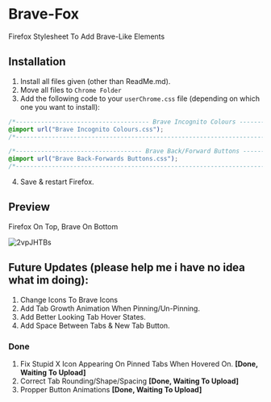 # Brave-Fox
Firefox Stylesheet To Add Brave-Like Elements

## Installation
1. Install all files given (other than ReadMe.md).
2. Move all files to `Chrome Folder`
3. Add the following code to your `userChrome.css` file (depending on which one you want to install):
  ```css
/*------------------------------------- Brave Incognito Colours --------------------------------------*/
@import url("Brave Incognito Colours.css");
/*----------------------------------------------------------------------------------------------------*/

/*----------------------------------- Brave Back/Forward Buttons -------------------------------------*/
@import url("Brave Back-Forwards Buttons.css");
/*----------------------------------------------------------------------------------------------------*/
```
4. Save & restart Firefox.


## Preview
Firefox On Top, Brave On Bottom

![2vpJHTBs](https://user-images.githubusercontent.com/60551230/133959529-463d9173-f49a-4d5c-98bf-a0ef2029eeec.png)


## Future Updates (please help me i have no idea what im doing):

1. Change Icons To Brave Icons
2. Add Tab Growth Animation When Pinning/Un-Pinning.
3. Add Better Looking Tab Hover States.
4. Add Space Between Tabs & New Tab Button.

### Done
1. Fix Stupid X Icon Appearing On Pinned Tabs When Hovered On. **[Done, Waiting To Upload]**
2. Correct Tab Rounding/Shape/Spacing **[Done, Waiting To Upload]**
3. Propper Button Animations **[Done, Waiting To Upload]**
